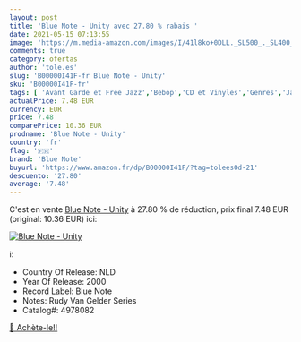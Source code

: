 ```yaml
---
layout: post
title: 'Blue Note - Unity avec 27.80 % rabais '
date: 2021-05-15 07:13:55
image: 'https://m.media-amazon.com/images/I/41l8ko+0DLL._SL500_._SL400_.jpg'
comments: true
category: ofertas
author: 'tole.es'
slug: 'B00000I41F-fr Blue Note - Unity'
sku: 'B00000I41F-fr'
tags: [ 'Avant Garde et Free Jazz','Bebop','CD et Vinyles','Genres','Jazz','Jazz Fusion','Modern Post-Bebop','Pop','Soul-Jazz et Boogaloo','blue note', ]
actualPrice: 7.48 EUR
currency: EUR
price: 7.48
comparePrice: 10.36 EUR
prodname: 'Blue Note - Unity'
country: 'fr'
flag: '🇫🇷'
brand: 'Blue Note'
buyurl: 'https://www.amazon.fr/dp/B00000I41F/?tag=tolees0d-21'
descuento: '27.80'
average: '7.48'
---
```


C'est en vente [Blue Note - Unity](https://www.amazon.fr/dp/B00000I41F/?tag=tolees0d-21)  à  27.80 % de réduction, prix final  7.48 EUR (original: 10.36 EUR) ici:

[![Blue Note - Unity](https://m.media-amazon.com/images/I/41l8ko+0DLL._SL500_._SL400_.jpg)](https://www.amazon.fr/dp/B00000I41F/?tag=tolees0d-21)

ℹ️:

- Country Of Release: NLD
- Year Of Release: 2000
- Record Label: Blue Note
- Notes: Rudy Van Gelder Series
- Catalog#: 4978082

[🛒 Achète-le!!](https://www.amazon.fr/dp/B00000I41F/?tag=tolees0d-21)
